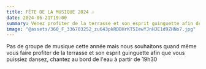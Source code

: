 ```yaml
---
title: FÊTE DE LA MUSIQUE 2024 🎶
date: 2024-06-21T19:00
summary: Venez profiter de la terrasse et son esprit guinguette afin de dansez, chantez au bord de l'eau et de fêter ensemble la fête de la musique 2024.
image: "@assets/360_F_336703252_zu643pkRDBHrKT5IewYJnHJE1d9ZHNo7.jpg"
---
```

Pas de groupe de musique cette année mais nous souhaitons quand même vous faire profiter de la terrasse et son esprit guinguette afin que vous puissiez dansez, chantez au bord de l'eau à partir de 19h30
